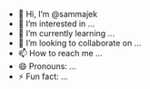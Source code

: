 - 👋 Hi, I’m @sammajek
- 👀 I’m interested in ...
- 🌱 I’m currently learning ...
- 💞️ I’m looking to collaborate on ...
- 📫 How to reach me ...
- 😄 Pronouns: ...
- ⚡ Fun fact: ...

<!---
sammajek/sammajek is a ✨ special ✨ repository because its `README.md` (this file) appears on your GitHub profile.
You can click the Preview link to take a look at your changes.
--->
